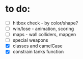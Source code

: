 # to do:

- [ ] hitbox check - by color/shape?
- [ ] win/lose - animation, scoring
- [ ] maps - wall colliders, mapgen
- [ ] special weapons
- [x] classes and camelCase 
- [x] constrain tanks function
